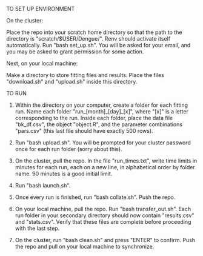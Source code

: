 TO SET UP ENVIRONMENT

On the cluster:

Place the repo into your scratch home directory so that the path to the directory is "scratch/$USER/Dengue/". Renv should activate itself automatically. Run "bash set_up.sh". You will be asked for your email, and you may be asked to grant permission for some action.

Next, on your local machine:

Make a directory to store fitting files and results. Place the files "download.sh" and "upload.sh" inside this directory.

TO RUN

1. Within the directory on your computer, create a folder for each fitting run. Name each folder "run_[month]\_[day]\_[x]", where "[x]" is a letter corresponding to the run. Inside each folder, place the data file "bk_df.csv", the object "object.R", and the parameter combinations "pars.csv" (this last file should have exactly 500 rows).

2. Run "bash upload.sh". You will be prompted for your cluster password once for each run folder (sorry about this).

4. On the cluster, pull the repo. In the file "run_times.txt", write time limits in minutes for each run, each on a new line, in alphabetical order by folder name. 90 minutes is a good initial limit.

5. Run "bash launch.sh".

6. Once every run is finished, run "bash collate.sh". Push the repo.

7. On your local machine, pull the repo. Run "bash transfer_out.sh". Each run folder in your secondary directory should now contain "results.csv" and "stats.csv". Verify that these files are complete before proceeding with the last step.

8. On the cluster, run "bash clean.sh" and press "ENTER" to confirm. Push the repo and pull on your local machine to synchronize.

